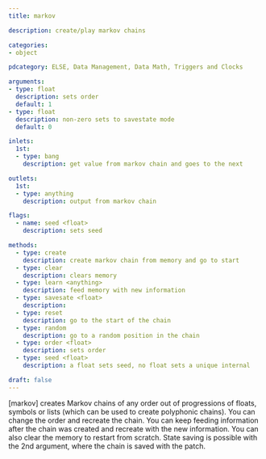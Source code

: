 ```yaml
---
title: markov

description: create/play markov chains

categories:
- object

pdcategory: ELSE, Data Management, Data Math, Triggers and Clocks

arguments:
- type: float 
  description: sets order
  default: 1
- type: float
  description: non-zero sets to savestate mode 
  default: 0

inlets:
  1st:
  - type: bang
    description: get value from markov chain and goes to the next

outlets:
  1st:
  - type: anything
    description: output from markov chain

flags:
  - name: seed <float>
    description: sets seed

methods:
  - type: create
    description: create markov chain from memory and go to start
  - type: clear
    description: clears memory
  - type: learn <anything>
    description: feed memory with new information
  - type: savesate <float>
    description: 
  - type: reset
    description: go to the start of the chain
  - type: random
    description: go to a random position in the chain
  - type: order <float>
    description: sets order
  - type: seed <float>
    description: a float sets seed, no float sets a unique internal

draft: false
---
```


[markov] creates Markov chains of any order out of progressions of floats, symbols or lists (which can be used to create polyphonic chains). You can change the order and recreate the chain. You can keep feeding information after the chain was created and recreate with the new information. You can also clear the memory to restart from scratch. State saving is possible with the 2nd argument, where the chain is saved with the patch.
